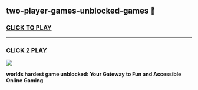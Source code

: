 
## two-player-games-unblocked-games 👋
<h3>
<a href="https://premium.freeplayer.one?title=two-player-games-unblocked-games&ref=14F">CLICK TO PLAY</a></h3>
<hr>

<h3>
<a href="https://premium.freeplayer.one?title=two-player-games-unblocked-games&ref=14F">CLICK 2 PLAY</a>
  
</h3>

<a href="https://premium.freeplayer.one?title=two-player-games-unblocked-games&ref=12F/"><img src="https://clearcache.store/games.png"></a>


**worlds hardest game unblocked: Your Gateway to Fun and Accessible Online Gaming**
